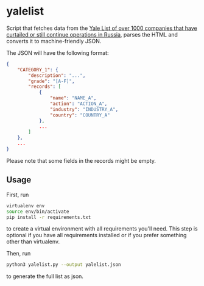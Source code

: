 # yalelist

Script that fetches data from the [Yale List of over 1000 companies that have curtailed or still continue operations in Russia](https://som.yale.edu/story/2022/over-1000-companies-have-curtailed-operations-russia-some-remain), parses the HTML and converts it to machine-friendly JSON.

The JSON will have the following format:

```json
{
    "CATEGORY_1": {
        "description": "...",
        "grade": "[A-F]",
        "records": [
            {
                "name": "NAME_A",
                "action": "ACTION_A",
                "industry": "INDUSTRY_A",
                "country": "COUNTRY_A"
            },
            ...
        ]
    },
    ...
}
```

Please note that some fields in the records might be empty.

## Usage

First, run

```bash
virtualenv env
source env/bin/activate
pip install -r requirements.txt
```

to create a virtual environment with all requirements you'll need.
This step is optional if you have all requirements installed or if you prefer something other than virtualenv.

Then, run

```bash
python3 yalelist.py --output yalelist.json
```

to generate the full list as json.